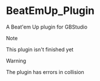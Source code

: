 # BeatEmUp_Plugin
A Beat'em Up plugin for GBStudio

> [!NOTE]
> This plugin isn't finished yet

> [!WARNING]
> The plugin has errors in collision
